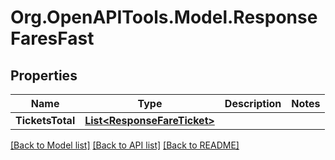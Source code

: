# Org.OpenAPITools.Model.ResponseFaresFast

## Properties

Name | Type | Description | Notes
------------ | ------------- | ------------- | -------------
**TicketsTotal** | [**List&lt;ResponseFareTicket&gt;**](ResponseFareTicket.md) |  | 

[[Back to Model list]](../README.md#documentation-for-models) [[Back to API list]](../README.md#documentation-for-api-endpoints) [[Back to README]](../README.md)

